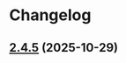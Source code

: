 # Changelog

## [2.4.5](https://github.com/ghaschel/commitzen-poc/compare/v2.4.4...v2.4.5) (2025-10-29)

